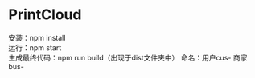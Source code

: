 # PrintCloud
安装：npm install <br>
运行：npm start <br>
生成最终代码：npm run build（出现于dist文件夹中）
命名：用户cus-    商家bus- <br>
